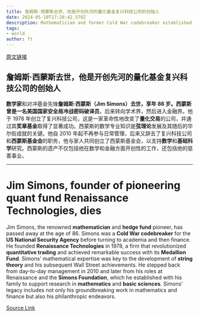```yaml
---
title: 詹姆斯·西蒙斯去世，他是开创先河的量化基金复兴科技公司的创始人
date: 2024-05-10T17:28:42.578Z
description: Mathematician and former Cold War codebreaker established one of Wall Street’s most successful hedge funds
tags: 
- world
author: ft
---
```


[原文链接](https://ft.com/content/62b41e7f-085d-44ea-b02a-f64086240dfe)

## **詹姆斯·西蒙斯去世，他是开创先河的量化基金复兴科技公司的创始人**

**数学家**和对冲基金先锋**詹姆斯·西蒙斯（Jim Simons）**去世，享年 86 岁。西蒙斯曾是一名**美国国家安全局冷战密码破译员**，后来转向学术界，然后进入金融界。他于 1978 年创立了复兴科技公司，这是一家革命性地改变了**量化交易**的公司，并通过其**奖章基金**取得了显著成功。西蒙斯的数学专业知识是**弦理论**发展及其随后的华尔街成就的关键。他自 2010 年起不再参与日常管理，后来又辞去了复兴科技公司和**西蒙斯基金会**的职务，他与家人共同创立了西蒙斯基金会，以支持**数学**和**基础科学**研究。西蒙斯的遗产不仅包括他在数学和金融方面开创性的工作，还包括他的慈善事业。

---

# Jim Simons, founder of pioneering quant fund Renaissance Technologies, dies

Jim Simons, the renowned **mathematician** and **hedge fund** pioneer, has passed away at the age of 86. Simons was a **Cold War codebreaker** for the **US National Security Agency** before turning to academia and then finance. He founded **Renaissance Technologies** in 1978, a firm that revolutionized **quantitative trading** and achieved remarkable success with its **Medallion Fund**. Simons' mathematical expertise was key to the development of **string theory** and his subsequent Wall Street achievements. He stepped back from day-to-day management in 2010 and later from his roles at Renaissance and the **Simons Foundation**, which he established with his family to support research in **mathematics** and **basic sciences**. Simons' legacy includes not only his groundbreaking work in mathematics and finance but also his philanthropic endeavors.

[Source Link](https://ft.com/content/62b41e7f-085d-44ea-b02a-f64086240dfe)

